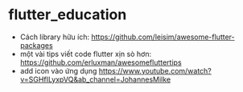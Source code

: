 # flutter_education

- Cách library hữu ích: https://github.com/leisim/awesome-flutter-packages
- một vài tips viết code flutter xịn sò hơn: https://github.com/erluxman/awesomefluttertips
- add icon vào ứng dụng https://www.youtube.com/watch?v=SGHfILyxpVQ&ab_channel=JohannesMilke
